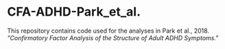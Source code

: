 # CFA-ADHD-Park_et_al.

This repository contains code used for the analyses in Park et al., 2018. *"Confirmatory Factor Analysis of the Structure of Adult ADHD Symptoms."*
